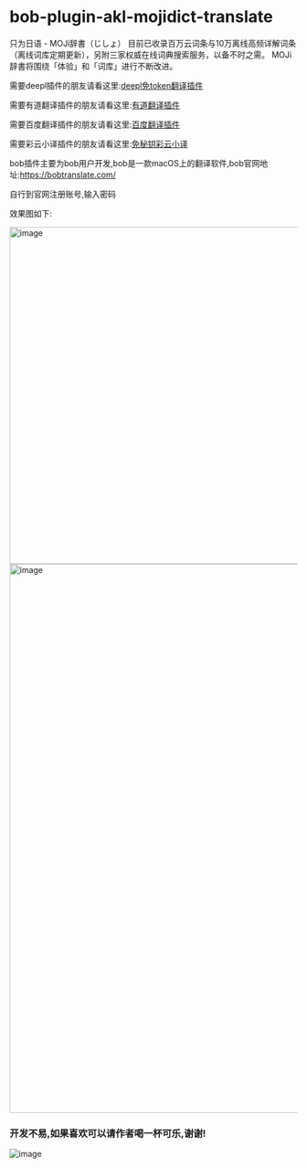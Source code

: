 # bob-plugin-akl-mojidict-translate
只为日语 - MOJi辞書（じしょ）   目前已收录百万云词条与10万离线高频详解词条（离线词库定期更新），另附三家权威在线词典搜索服务，以备不时之需。 MOJi辞書将围绕「体验」和「词库」进行不断改进。

需要deepl插件的朋友请看这里:[deepl免token翻译插件](https://github.com/akl7777777/bob-plugin-akl-deepl-free-translate)

需要有道翻译插件的朋友请看这里:[有道翻译插件](https://github.com/akl7777777/bob-plugin-akl-youdao-free-translate)

需要百度翻译插件的朋友请看这里:[百度翻译插件](https://github.com/akl7777777/bob-plugin-akl-baidu-free-translate)

需要彩云小译插件的朋友请看这里:[免秘钥彩云小译](https://github.com/akl7777777/bob-plugin-akl-caiyunxiaoyi-free-translate)

bob插件主要为bob用户开发,bob是一款macOS上的翻译软件,bob官网地址:https://bobtranslate.com/


自行到官网注册账号,输入密码

效果图如下:


<img width="590" alt="image" src="https://user-images.githubusercontent.com/84266551/220243634-a8234249-36dd-46e6-b42c-f7339532fbec.png">


<img width="961" alt="image" src="https://user-images.githubusercontent.com/84266551/220244377-b8a4a694-6e77-4d77-8d3f-27c300dfc215.png">



### 开发不易,如果喜欢可以请作者喝一杯可乐,谢谢!




![image](https://user-images.githubusercontent.com/84266551/219829283-3ed1798e-aeed-4174-bbcb-f93bf3008817.png)
